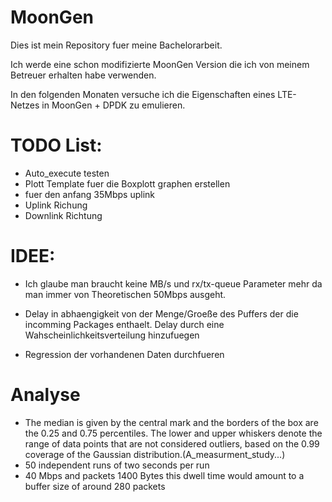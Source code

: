 # MoonGen
Dies ist mein Repository fuer meine Bachelorarbeit.

Ich werde eine schon modifizierte MoonGen Version die ich von meinem Betreuer erhalten habe verwenden.

In den folgenden Monaten versuche ich die Eigenschaften eines LTE-Netzes in MoonGen + DPDK zu emulieren.


# TODO List:
- Auto_execute testen
- Plott Template fuer die Boxplott graphen erstellen
- fuer den anfang 35Mbps uplink
- Uplink Richung
- Downlink Richtung

# IDEE:
- Ich glaube man braucht keine MB/s und rx/tx-queue Parameter mehr da man immer von Theoretischen 50Mbps ausgeht.

- Delay in abhaengigkeit von der Menge/Groeße des Puffers der die incomming Packages enthaelt. Delay durch eine Wahscheinlichkeitsverteilung hinzufuegen

- Regression der vorhandenen Daten durchfueren

# Analyse
- The median is given by the central mark and the borders of the box are the 0.25 and 0.75 percentiles. The lower and upper whiskers denote the range of data points that are not considered outliers, based on the 0.99 coverage of the Gaussian distribution.(A_measurment_study...)
- 50 independent runs of two seconds per run
- 40 Mbps and packets 1400 Bytes this dwell time would amount to a buffer size of around 280 packets
